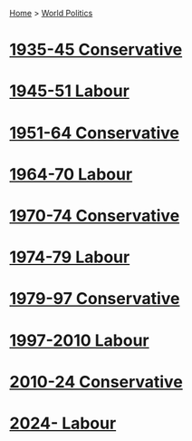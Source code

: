 [Home](../index) > [World Politics](../World%20Politics)
# [1935-45 Conservative](1935-45%20Conservative)
# [1945-51 Labour](1945-51%20Labour)
# [1951-64 Conservative](1951-64%20Conservative)
# [1964-70 Labour](1964-70%20Labour)
# [1970-74 Conservative](1970-74%20Conservative)
# [1974-79 Labour](1974-79%20Labour)
# [1979-97 Conservative](1979-97%20Conservative)
# [1997-2010 Labour](1997-2010%20Labour)
# [2010-24 Conservative](2010-24%20Conservative)
# [2024- Labour](2024-%20Labour)
